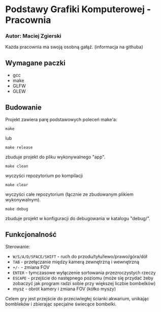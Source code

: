 # Podstawy Grafiki Komputerowej - Pracownia
### Autor: Maciej Zgierski

Każda pracownia ma swoją osobną gałąź. (informacja na githuba)

## Wymagane paczki
 - gcc
 - make
 - GLFW
 - GLEW

## Budowanie
Projekt zawiera parę podstawowych poleceń make'a:

    make

lub

    make release

zbuduje projekt do pliku wykonywalnego "app".

    make clean

wyczyści repozytorium po kompilacji

    make clear

wyczyści całe repozytorium (łącznie ze zbudowanym plikiem wykonywalnym).

    make debug

zbuduje projekt w konfiguracji do debugowania w katalogu "debug/".

## Funkcjonalność

Sterowanie: 
 - `W/S/A/D/SPACE/SHIFT` - ruch do przodu/tyłu/lewo/prawo/góra/dół
 - `TAB` - przełączanie między kamerą zewnętrzną i wewnętrzną
 - `+/-` - zmiana FOV
 - `ENTER` - tymczasowe wyłączenie sortowania przezroczystych rzeczy
 - `ESCAPE` - przejście do następnego poziomu (może się przydać żeby zobaczyć jak program radzi sobie przy większej liczbie bombelków)
 - mysz - obrót kamery i zmiana FOV (kółko myszy)

Celem gry jest przejście do przeciwległej ścianki akwarium, unikając bombleków i zbierając specjalne świecące bombelki.
